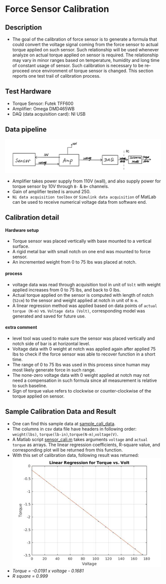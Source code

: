 # Force Sensor Calibration

## Description
- The goal of the calibration of force sensor is to generate a formula that could convert the voltage signal coming from the force sensor to actual torque applied on such sensor. Such relationship will be used whenever analyze on actual torque applied on sensor is required. The relationship may vary in minor ranges based on temperature, humidity and long time of constant usage of sensor. Such calibration is necessary to be re-proceed once environment of torque sensor is changed. This section reports one test trail of calibration process.


## Test Hardware 
- Torque Sensor: Futek TFF600
- Amplifier: Omega DMD465WB
- DAQ (data acquisition card): NI USB

## Data pipeline
![calibration_pipline.jpg](https://github.com/monkalynn813/children_ability_assessment_sys/blob/master/calibration/img/calibration_pipeline.jpg)
- Amplifier takes power supply from 110V (wall), and also supply power for torque sensor by 10V through `B-` & `B+` channels.
- Gain of amplifier tested is around 250.
- `Ni data acquisition toolbox` or `Simulink data acquisition` of MatLab can be used to receive numerical voltage data from software end.

## Calibration detail
#### Hardware setup
- Torque sensor was placed vertically with base mounted to a vertical surface.
- A rigid metal bar with small notch on one end was mounted to force sensor.
- An incremented weight from 0 to 75 lbs was placed at notch.
#### process
- voltage data was read through acquisition tool in unit of `Volt` with weight applied increases from 0 to 75 lbs, and back to 0 lbs.
- Actual torque applied on the sensor is computed with length of notch (`52cm`) to the sensor and weight applied at notch in unit of `N-m`.
- A linear regression method was applied based on data points of `actual torque (N-m)` vs. `Voltage data (Volt)`, corresponding model was generated and saved for future use.

#### extra comment
- level tool was used to make sure the sensor was placed vertically and notch side of bar is at horizontal level.
- Voltage data with 0 weight at notch was applied again after applied 75 lbs to check if the force sensor was able to recover function in a short time.
- The range of 0 to 75 lbs was used in this process since human may most likely generate force in such range.
- The none-zero voltage data with 0 weight applied at notch may not need a compensation in such formula since all measurement is relative to such baseline.
- Sign of torque value refers to clockwise or counter-clockwise of the torque applied on sensor.

## Sample Calibration Data and Result
- One can find this sample data at [sample_cali_data](https://github.com/monkalynn813/children_ability_assessment_sys/blob/master/calibration/sample_cali_data.csv).
- The columns in csv data file have headers in following order: `weight(lbs)`, `torque(lb-in)`,`torque(N-m)`,`voltage(V)`.
- A Matlab script [sensor_cali.m](https://github.com/monkalynn813/children_ability_assessment_sys/blob/master/calibration/sensor_cali.m) takes arguments `voltage` and `actual torque` as arrays. The linear regression coefficients, R-square value, and corresponding plot will be returned from this function.
- With this set of calibration data, following result was returned:
![sample_cali.jpg](https://github.com/monkalynn813/children_ability_assessment_sys/blob/master/calibration/img/sample_cali.jpg)
- *Torque = -0.0191 x voltage - 0.1681*
- *R square = 0.999*

  